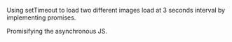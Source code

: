 Using setTimeout to load two different images load at 3 seconds interval by implementing promises. 

Promisifying the asynchronous JS.
